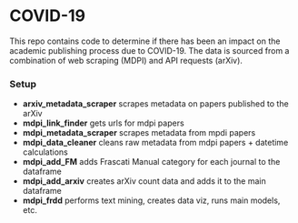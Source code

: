 # COVID-19

This repo contains code to determine if there has been an impact on the academic publishing process due to COVID-19. The data is sourced from a combination of web scraping (MDPI) and API requests (arXiv).

### Setup

* **arxiv_metadata_scraper** scrapes metadata on papers published to the arXiv
* **mdpi_link_finder** gets urls for mdpi papers
* **mdpi_metadata_scraper** scrapes metadata from mpdi papers
* **mdpi_data_cleaner** cleans raw metadata from mdpi papers + datetime calculations
* **mdpi_add_FM** adds Frascati Manual category for each journal to the dataframe
* **mdpi_add_arxiv** creates arXiv count data and adds it to the main dataframe
* **mdpi_frdd** performs text mining, creates data viz, runs main models, etc.

